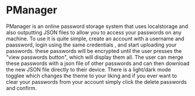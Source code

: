 # PManager
PManager is an online password storage system that uses localstorage and also outputting JSON files to allow you to access your passwords on any machine. To use it is quite simple, create an account with a username and paassword, login using the same credentials , and start uploading your passwords. these passwords will be encrypted until the user presses the "view passwords button", which will display them all. The user can merge these passwords with a json file of other passwords and can then download the new JSON file directly to their device. There is a light/dark mode togglee which changes the theme to your liking and if you ever want to clear your passwords from your account simply click the delete passwords and confirm.
